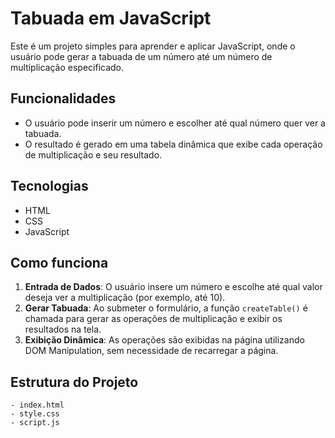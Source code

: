 # Tabuada em JavaScript

Este é um projeto simples para aprender e aplicar JavaScript, onde o usuário pode gerar a tabuada de um número até um número de multiplicação especificado. 

## Funcionalidades

- O usuário pode inserir um número e escolher até qual número quer ver a tabuada.
- O resultado é gerado em uma tabela dinâmica que exibe cada operação de multiplicação e seu resultado.

## Tecnologias

- HTML
- CSS
- JavaScript

## Como funciona

1. **Entrada de Dados**: O usuário insere um número e escolhe até qual valor deseja ver a multiplicação (por exemplo, até 10).
2. **Gerar Tabuada**: Ao submeter o formulário, a função `createTable()` é chamada para gerar as operações de multiplicação e exibir os resultados na tela.
3. **Exibição Dinâmica**: As operações são exibidas na página utilizando DOM Manipulation, sem necessidade de recarregar a página.

## Estrutura do Projeto

```plaintext
- index.html
- style.css
- script.js
